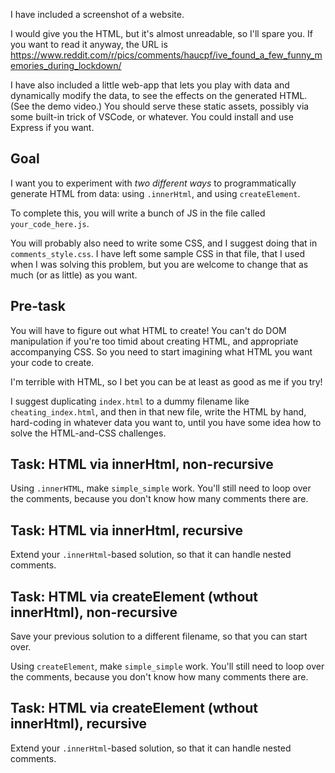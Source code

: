 I have included a screenshot of a website.  

I would give you the HTML, but it's almost unreadable, so I'll spare you.  If you want to read it anyway, the URL is https://www.reddit.com/r/pics/comments/haucpf/ive_found_a_few_funny_memories_during_lockdown/



I have also included a little web-app that lets you play with data and dynamically modify the data, to see the effects on the generated HTML.  (See the demo video.)  You should serve these static assets, possibly via some built-in trick of VSCode, or whatever.  You could install and use Express if you want.




## Goal

I want you to experiment with *two different ways* to programmatically generate HTML from data: using `.innerHtml`, and using `createElement`.

To complete this, you will write a bunch of JS in the file called `your_code_here.js`.

You will probably also need to write some CSS, and I suggest doing that in `comments_style.css`.  I have left some sample CSS in that file, that I used when I was solving this problem, but you are welcome to change that as much (or as little) as you want.


## Pre-task

You will have to figure out what HTML to create!  You can't do DOM manipulation if you're too timid about creating HTML, and appropriate accompanying CSS.  So you need to start imagining what HTML you want your code to create.

I'm terrible with HTML, so I bet you can be at least as good as me if you try!

I suggest duplicating `index.html` to a dummy filename like `cheating_index.html`, and then in that new file, write the HTML by hand, hard-coding in whatever data you want to, until you have some idea how to solve the HTML-and-CSS challenges.


## Task: HTML via innerHtml, non-recursive

Using `.innerHTML`, make `simple_simple` work.  You'll still need to loop over the comments, because you don't know how many comments there are.


## Task: HTML via innerHtml, recursive

Extend your `.innerHtml`-based solution, so that it can handle nested comments.  



## Task: HTML via createElement (wthout innerHtml), non-recursive

Save your previous solution to a different filename, so that you can start over.

Using `createElement`, make `simple_simple` work.  You'll still need to loop over the comments, because you don't know how many comments there are.


## Task: HTML via createElement (wthout innerHtml), recursive

Extend your `.innerHtml`-based solution, so that it can handle nested comments.  



